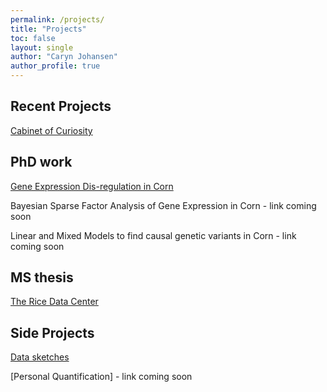 ```yaml
---
permalink: /projects/
title: "Projects"
toc: false
layout: single
author: "Caryn Johansen"
author_profile: true
---
```


Recent Projects
---

[Cabinet of Curiosity](https://cabinetofcuriosity.github.io/cabinetofcuriosity_site/)


PhD work
---

[Gene Expression Dis-regulation in Corn](/maizereg/)

Bayesian Sparse Factor Analysis of Gene Expression in Corn - link coming soon

Linear and Mixed Models to find causal genetic variants in Corn - link coming soon

MS thesis
---

[The Rice Data Center](/ricedata/)

Side Projects
---

[Data sketches](https://github.com/carynJohansen/data_sketches)

[Personal Quantification] - link coming soon


